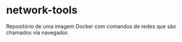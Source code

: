 # network-tools
Repositório de uma imagem Docker com comandos de redes que são chamados via navegador.
